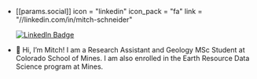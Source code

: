 - [[params.social]]
    icon = "linkedin"
    icon_pack = "fa"
    link = "//linkedin.com/in/mitch-schneider"
    
    [![LinkedIn Badge](https://img.shields.io/badge/LinkedIn-Profile-informational?style=flat&logo=linkedin&logoColor=white&color=0D76A8)](https://www.linkedin.com/in/mitch-schneider/)
- 👋 Hi, I’m Mitch! I am a Research Assistant and Geology MSc Student at Colorado School of Mines. I am also enrolled in the Earth Resource Data Science program at Mines. 
